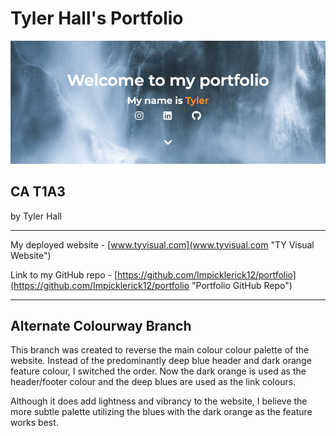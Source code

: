 # Tyler Hall's Portfolio

![landing screenshot](docs/landing-screenshot.png "Landing Page Screenshot")

## CA T1A3

by Tyler Hall

---

My deployed website - [www.tyvisual.com](www.tyvisual.com "TY Visual Website")

Link to my GitHub repo - [https://github.com/Impicklerick12/portfolio](https://github.com/Impicklerick12/portfolio "Portfolio GitHub Repo")

---

## Alternate Colourway Branch

This branch was created to reverse the main colour colour palette of the website. Instead of the predominantly deep blue header and dark orange feature colour, I switched the order. Now the dark orange is used as the header/footer colour and the deep blues are used as the link colours. 

Although it does add lightness and vibrancy to the website, I believe the more subtle palette utilizing the blues with the dark orange as the feature works best.
